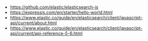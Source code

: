 

* https://github.com/elastic/elasticsearch-js
* https://expressjs.com/en/starter/hello-world.html
* https://www.elastic.co/guide/en/elasticsearch/client/javascript-api/current/about.html
* https://www.elastic.co/guide/en/elasticsearch/client/javascript-api/current/api-reference-5-6.html
